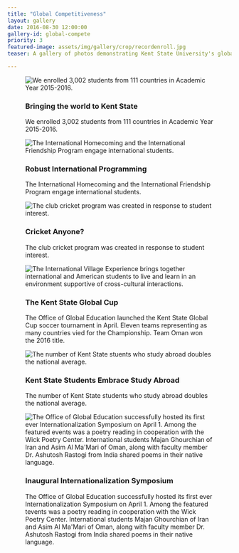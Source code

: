 ```yaml
---
title: "Global Competitiveness"
layout: gallery
date: 2016-08-30 12:00:00
gallery-id: global-compete
priority: 3
featured-image: assets/img/gallery/crop/recordenroll.jpg
teaser: A gallery of photos demonstrating Kent State University's global competitiveness.

---
```


<figure class="gallery__item">
	<img class="gallery__item__image" src="{{ site.url }}/assets/img/gallery/crop/recordenroll.jpg" alt="We enrolled 3,002 students from 111 countries in Academic Year 2015-2016." />
	<figcaption>
		<h3 class="gallery-caption__title">Bringing the world to Kent State</h3>
		<p class="gallery-caption__description">We enrolled 3,002 students from 111 countries in Academic Year 2015-2016.</p>
	</figcaption>
</figure>
<figure class="gallery__item">
	<img class="gallery__item__image" src="{{ site.url }}/assets/img/gallery/crop/internationalHomecoming.jpg" alt="The International Homecoming and the International Friendship Program engage international students." />
	<figcaption>
		<h3 class="gallery-caption__title">Robust International Programming</h3>
		<p class="gallery-caption__description">The International Homecoming and the International Friendship Program engage international students.</p>
	</figcaption>
	</figure>
<figure class="gallery__item">
		<img class="gallery__item__image" src="{{ site.url }}/assets/img/gallery/crop/Cricket2.jpg" alt="The club cricket program was created in response to student interest." />
		<figcaption>
			<h3 class="gallery-caption__title">Cricket Anyone?</h3>
			<p class="gallery-caption__description">The club cricket program was created in response to student interest.</p>
		</figcaption>
	</figure>
<figure class="gallery__item">
		<img class="gallery__item__image" src="{{ site.url }}/assets/img/gallery/crop/globcup.jpg" alt="The International Village Experience brings together international and American students to live and learn in an environment supportive of cross-cultural interactions." />
		<figcaption>
			<h3 class="gallery-caption__title">The Kent State Global Cup</h3>
			<p class="gallery-caption__description">The Office of Global Education launched the Kent State Global Cup soccer tournament in April.  Eleven teams representing as many countries vied for the Championship.  Team Oman won the 2016 title.</p>
		</figcaption>
	</figure>
<figure class="gallery__item">
		<img class="gallery__item__image" src="{{ site.url }}/assets/img/gallery/crop/studyAbroad.jpg" alt="The number of Kent State stuents who study abroad doubles the national average." />
		<figcaption>
			<h3 class="gallery-caption__title">Kent State Students Embrace Study Abroad</h3>
			<p class="gallery-caption__description">The number of Kent State students who study abroad doubles the national average.</p>
		</figcaption>
</figure>
<figure class="gallery__item">
		<img class="gallery__item__image" src="{{ site.url }}/assets/img/gallery/crop/symp.jpg" alt="The Office of Global Education successfully hosted its first ever Internationalization Symposium on April 1. Among the featured events was a poetry reading in cooperation with the Wick Poetry Center. International students Majan Ghourchian of Iran and Asim Al Ma'Mari of Oman, along with faculty member Dr. Ashutosh Rastogi from India shared poems in their native language." />
		<figcaption>
			<h3 class="gallery-caption__title">Inaugural Internationalization Symposium</h3>
			<p class="gallery-caption__description">The Office of Global Education successfully hosted its first ever Internationalization Symposium on April 1. Among the featured tevents was a poetry reading in cooperation with the Wick Poetry Center. International students Majan Ghourchian of Iran and Asim Al Ma'Mari of Oman, along with faculty member Dr. Ashutosh Rastogi from India shared poems in their native language.</p>
		</figcaption>
</figure>


